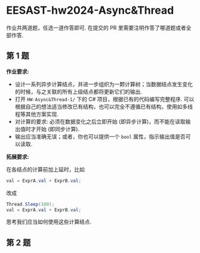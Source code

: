 # EESAST-hw2024-Async&Thread

作业共两道题，任选一道作答即可. 在提交的 PR 里需要注明作答了哪道题或者全部作答.

## 第 1 题

**作业要求:**

- 设计一系列异步计算结点，并进一步组织为一颗计算树；当数据结点发生变化的时候，与之关联的所有上级结点都将更新它们的输出.
- 打开 `HW-Async&Thread-1/` 下的 C# 项目，根据已有的代码编写完整程序. 可以根据自己的想法适当修改已有结构，也可以完全不遵循已有结构，使用如多线程等其他方案实现.
- 对计算的要求: 必须在数据变化之后立即开始 (即异步计算)，而不能在读取输出值时才开始 (即同步计算).
- 输出应当准确无误；或者，你也可以提供一个 `bool` 属性，指示输出值是否可以读取.

**拓展要求:**

在各结点的计算前加上延时，比如

```CS
val = ExprA.val + ExprB.val;
```

改成

```CS
Thread.Sleep(100);
val = ExprA.val + ExprB.val;
```

思考我们应当如何使用这些计算结点.

## 第 2 题